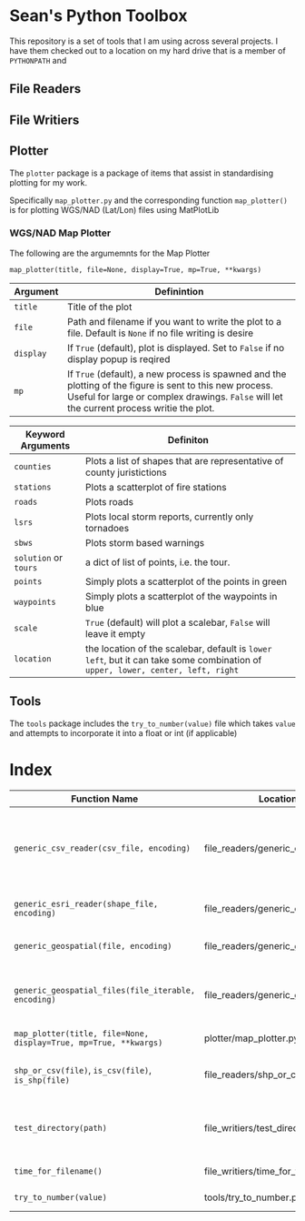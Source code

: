 # Sean's Python Toolbox

This repository is a set of tools that I am using across several projects.  I have them checked out to a location on my hard drive that is a member of `PYTHONPATH` and 

## File Readers

## File Writiers 

## Plotter

The `plotter` package is a package of items that assist in standardising plotting for my work.

Specifically `map_plotter.py` and the corresponding function `map_plotter()` is for plotting WGS/NAD (Lat/Lon) files using MatPlotLib

### WGS/NAD Map Plotter

The following are the argumemnts for the Map Plotter

`map_plotter(title, file=None, display=True, mp=True, **kwargs)`

Argument | Definintion 
--- | --- 
`title` | Title of the plot
`file` | Path and filename if you want to write the plot to a file.  Default is `None` if no file writing is desire
`display` | If `True` (default), plot is displayed.  Set to `False` if no display popup is reqired
`mp` | If `True` (default), a new process is spawned and the plotting of the figure is sent to this new process.  Useful for large or complex drawings.  `False` will let the current process writie the plot.  

Keyword Arguments | Definiton
--- | --- 
`counties` | Plots a list of shapes that are representative of county juristictions
`stations` | Plots a scatterplot of fire stations
`roads` | Plots roads
`lsrs` | Plots local storm reports, currently only tornadoes 
`sbws` | Plots storm based warnings
`solution` or `tours` | a dict of list of points, i.e. the tour.  
`points` | Simply plots a scatterplot of the points in green
`waypoints` | Simply plots a scatterplot of the waypoints in blue
`scale` | `True` (default) will plot a scalebar, `False` will leave it empty
`location` | the location of the scalebar, default is `lower left`, but it can take some combination of `upper, lower, center, left, right`


## Tools

The `tools` package includes the `try_to_number(value)` file which takes `value` and attempts to incorporate it into a float or int (if applicable)

# Index

Function Name | Location |  Notes
--- | --- | ---
`generic_csv_reader(csv_file, encoding)` | file_readers/generic_csv.py | Reads a CSV file with Geospatial data and returns the file with a a 'fake shape opbject' to ensure compatibility with ESRI Shape Files
`generic_esri_reader(shape_file, encoding)` | file_readers/generic_ersi.py | Reads a shape file and returns a list of features
`generic_geospatial(file, encoding)` | file_readers/generic_geospatial.py | Allows passing of a SHP/DBF file or a CSV file to be read
`generic_geospatial_files(file_iterable, encoding)` | file_readers/generic_geospatial.py | Allows passing of a `list` or `set` of SHP/DBF files or a CSV files to be read.  Can be mixed types
`map_plotter(title, file=None, display=True, mp=True, **kwargs)` | plotter/map_plotter.py | plotting WGS/NAD (Lat/Lon) data
`shp_or_csv(file)`, `is_csv(file)`, `is_shp(file)` |file_readers/shp_or_csv.py| Tests the extensions of the files passesd into `generic_geospatial()`
`test_directory(path)` | file_writiers/test_directory.py | Tests a file path and ensures the path exists.  If it does not exist, I will create the path
`time_for_filename()` | file_writiers/time_for_filename.py | Gets a time string for the file names.
`try_to_number(value)` | tools/try_to_number.py | Tries to make `value` into a float or int\
